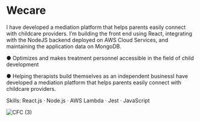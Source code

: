 
# Wecare


 I have developed a mediation platform that helps parents easily connect with childcare providers.
 I’m building the front end using React, integrating with the NodeJS backend deployed on AWS Cloud Services, and maintaining the application data on MongoDB.
 
 ● Optimizes and makes treatment personnel accessible in the field of child development
 
 ● Helping therapists build themselves as an independent businessI have developed a mediation platform that helps parents easily connect with childcare providers.
 
Skills: React.js · Node.js · AWS Lambda · Jest · JavaScript
 
 
 ![CFC (3)](https://user-images.githubusercontent.com/106341739/218723695-363d63d3-991b-4cee-9501-5c23938a2532.png)



